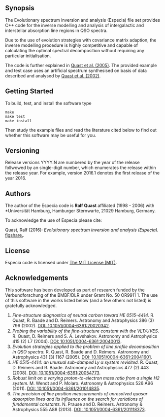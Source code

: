 ## Synopsis

The Evolutionary spectrum inversion and analysis (Especia) file set provides
C++ code for the inverse modelling and analysis of intergalactic and interstellar
absorption line regions in QSO spectra.

Due to the use of evolution strategies with covariance matrix adaption, the inverse
modelling procedure is highly competitive and capable of calculating the optimal
spectral decomposition without requiring any particular initialisation.

The code is further explained in
[Quast et al. (2005)](http://dx.doi.org/10.1051/0004-6361:20041601).
The provided example and test case uses an artificial spectrum synthesised on basis
of data described and analysed by
[Quast et al. (2002)](http://dx.doi.org/10.1051/0004-6361:20020342).

## Getting Started

To build, test, and install the software type

    make
    make test
    make install

Then study the example files and read the literature cited below to find out whether
this software may be useful for you.

## Versioning

Release versions YYYY.N are numbered by the year of the release follwowed by an
single-digit number, which enumerates the release within the release year. For
example, version 2016.1 denotes the first release of the year 2016.

## Authors

The author of the Especia code is **Ralf Quast** affiliated (1998 - 2006) with
*Universität Hamburg, Hamburger Sternwarte, 21029 Hamburg, Germany.

To acknowledge the use of Especia please cite:

Quast, Ralf (2016): *Evolutionary spectrum inversion and analysis (Especia).*
[figshare.](https://dx.doi.org/10.6084/m9.figshare.4167999).

## License

Especia code is licensed under [The MIT License (MIT)](http://opensource.org/licenses/MIT).

## Acknowledgements

This software has been developed as part of research funded by the Verbundforschung of the BMBF/DLR
under Grant No. 50 OR9911 1. The use of this software in the works listed below (and a few others
not listed) is gratefully acknowledged.

1. *Fine-structure diagnostics of neutral carbon toward HE 0515-4414.*
   R. Quast, R. Baade and D. Reimers.
   Astronomy and Astrophysics 386 (3) 796 (2002).
   [DOI: 10.1051/0004-6361:20020342](http://dx.doi.org/10.1051/0004-6361:20020342).
2. *Probing the variability of the fine-structure constant with the VLT/UVES.*
   R. Quast, D. Reimers and S. A. Levshakov.
   Astronomy and Astrophysics 415 (2) L7 (2004).
   [DOI: 10.1051/0004-6361:20040013](http://dx.doi.org/10.1051/0004-6361:20040013).
3. *Evolution strategies applied to the problem of line profile decomposition in QSO spectra.*
   R. Quast, R. Baade and D. Reimers.
   Astronomy and Astrophysics 431 (3) 1167 (2005).
   [DOI: 10.1051/0004-6361:20041601](http://dx.doi.org/10.1051/0004-6361:20041601).
4. *HE 0515-4414: an unusual sub-damped Ly α system revisited.*
   R. Quast, D. Reimers and R. Baade.
   Astronomy and Astrophysics 477 (2) 443 (2008).
   [DOI: 10.1051/0004-6361:20054773](http://dx.doi.org/10.1051/0004-6361:20054773).
5. *Robust limit on a varying proton-to-electron mass ratio from a single H2 system.*
   M. Wendt and P. Molaro.
   Astronomy & Astrophysics 526 A96 (2011).
   [DOI: 10.1051/0004-6361/201014835](http://dx.doi.org/10.1051/0004-6361/201014835).
6. *The precision of line position measurements of unresolved quasar absorption lines and its influence on the search for variations of fundamental constants.*
   N. Prause and D. Reimers.
   Astronomy & Astrophysics 555 A88 (2013).
   [DOI: 10.1051/0004-6361/201118373](http://dx.doi.org/10.1051/0004-6361/201118373).
